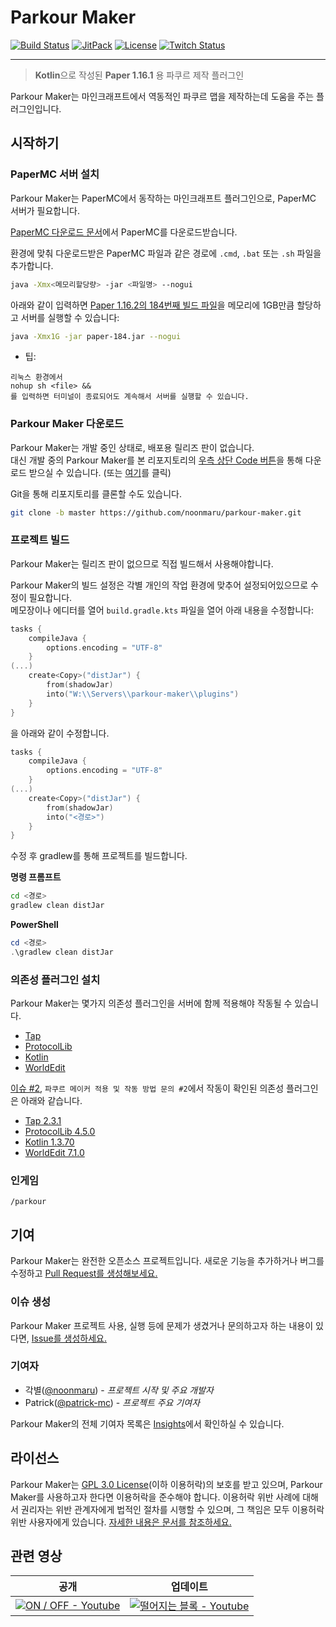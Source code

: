 # Parkour Maker

[![Build Status](https://travis-ci.org/noonmaru/parkour-maker.svg?branch=master)](https://travis-ci.org/noonmaru/parkour-maker)
[![JitPack](https://img.shields.io/jitpack/v/github/noonmaru/parkour-maker)](https://jitpack.io/#noonmaru/parkour-maker)
[![License](https://img.shields.io/github/license/noonmaru/parkour-maker)](https://github.com/noonmaru/parkour-maker/blob/master/LICENSE)
[![Twitch Status](https://img.shields.io/twitch/status/hptgrm)](https://twitch.tv/hptgrm)

---

> **Kotlin**으로 작성된 **Paper 1.16.1** 용 파쿠르 제작 플러그인

Parkour Maker는 마인크래프트에서 역동적인 파쿠르 맵을 제작하는데 도움을 주는 플러그인입니다.  

## 시작하기

### PaperMC 서버 설치

Parkour Maker는 PaperMC에서 동작하는 마인크래프트 플러그인으로, PaperMC 서버가 필요합니다.  

[PaperMC 다운로드 문서](https://papermc.io/downloads)에서 PaperMC를 다운로드받습니다.

환경에 맞춰 다운로드받은 PaperMC 파일과 같은 경로에 `.cmd`, `.bat` 또는 `.sh` 파일을 추가합니다.

```bash
java -Xmx<메모리할당량> -jar <파일명> --nogui
```

아래와 같이 입력하면 [Paper 1.16.2의 184번째 빌드 파일](https://github.com/PaperMC/Paper/commit/43e5174a0157c04709f8132ab3711237d76d0954)을 메모리에 1GB만큼 할당하고 서버를 실행할 수 있습니다:

```bash
java -Xmx1G -jar paper-184.jar --nogui
```

* 팁:
```
리눅스 환경에서
nohup sh <file> &&
를 입력하면 터미널이 종료되어도 계속해서 서버를 실행할 수 있습니다.
```

### Parkour Maker 다운로드

Parkour Maker는 개발 중인 상태로, 배포용 릴리즈 판이 없습니다.  
대신 개발 중의 Parkour Maker를 본 리포지토리의 [우측 상단 Code 버튼](https://github.com/noonmaru/parkour-maker/archive/master.zip)을 통해 다운로드 받으실 수 있습니다. (또는 [여기](https://github.com/noonmaru/parkour-maker/archive/master.zip)를 클릭)  

Git을 통해 리포지토리를 클론할 수도 있습니다.  

```bash
git clone -b master https://github.com/noonmaru/parkour-maker.git
```

### 프로젝트 빌드

Parkour Maker는 릴리즈 판이 없으므로 직접 빌드해서 사용해야합니다.  

Parkour Maker의 빌드 설정은 각별 개인의 작업 환경에 맞추어 설정되어있으므로 수정이 필요합니다.  
메모장이나 에디터를 열어 `build.gradle.kts` 파일을 열어 아래 내용을 수정합니다:
```kts
tasks {
    compileJava {
        options.encoding = "UTF-8"
    }
(...)
    create<Copy>("distJar") {
        from(shadowJar)
        into("W:\\Servers\\parkour-maker\\plugins")
    }
}
```
을 아래와 같이 수정합니다.  

```kts
tasks {
    compileJava {
        options.encoding = "UTF-8"
    }
(...)
    create<Copy>("distJar") {
        from(shadowJar)
        into("<경로>")
    }
}
```

수정 후 gradlew를 통해 프로젝트를 빌드합니다.  

**명령 프롬프트**
```bash
cd <경로>
gradlew clean distJar
```

**PowerShell**
```PowerShell
cd <경로>
.\gradlew clean distJar
```

### 의존성 플러그인 설치
Parkour Maker는 몇가지 의존성 플러그인을 서버에 함께 적용해야 작동될 수 있습니다.

* [Tap](https://github.com/noonmaru/tap)
* [ProtocolLib](https://www.spigotmc.org/resources/protocollib.1997/)
* [Kotlin](https://github.com/noonmaru/kotlin-plugin)
* [WorldEdit](https://dev.bukkit.org/projects/worldedit)

[이슈 #2](https://github.com/noonmaru/parkour-maker/issues/2), `파쿠르 메이커 적용 및 작동 방법 문의 #2`에서 작동이 확인된 의존성 플러그인은 아래와 같습니다.

* [Tap 2.3.1](https://github.com/noonmaru/tap/releases/download/2.3.4/tap-2.3.4-dist.jar)
* [ProtocolLib 4.5.0](https://repo.dmulloy2.net/nexus/repository/releases/com/comphenix/protocol/ProtocolLib/4.5.0/ProtocolLib-4.5.0.jar)
* [Kotlin 1.3.70](https://github.com/noonmaru/kotlin-plugin/releases/download/1.3.70/kotlin-1.3.70-lib.jar)
* [WorldEdit 7.1.0](https://media.forgecdn.net/files/2869/453/worldedit-bukkit-7.1.0.jar)

### 인게임
```
/parkour
```

## 기여
Parkour Maker는 완전한 오픈소스 프로젝트입니다. 새로운 기능을 추가하거나 버그를 수정하고 [Pull Request를 생성해보세요.](https://github.com/noonmaru/parkour-maker/compare)

### 이슈 생성
Parkour Maker 프로젝트 사용, 실행 등에 문제가 생겼거나 문의하고자 하는 내용이 있다면, [Issue를 생성하세요.](https://github.com/noonmaru/parkour-maker/issues/new/choose)

### 기여자

* 각별([@noonmaru](https://github.com/noonmaru)) - _프로젝트 시작 및 주요 개발자_
* Patrick([@patrick-mc](https://github.com/patrick-mc)) - _프로젝트 주요 기여자_

Parkour Maker의 전체 기여자 목록은 [Insights](https://github.com/noonmaru/parkour-maker/graphs/contributors)에서 확인하실 수 있습니다.

## 라이선스
Parkour Maker는 [GPL 3.0 License](./LICENSE)(이하 이용허락)의 보호를 받고 있으며, Parkour Maker를 사용하고자 한다면 이용허락을 준수해야 합니다. 이용허락 위반 사례에 대해서 권리자는 위반 관계자에게 법적인 절차를 시행할 수 있으며, 그 책임은 모두 이용허락 위반 사용자에게 있습니다. [자세한 내용은 문서를 참조하세요.](./LICENSE)

## 관련 영상

| 공개 | 업데이트 |
| --- | --- |
| [![ON / OFF - Youtube](https://img.youtube.com/vi/Kfg0RvjHzD0/0.jpg)](https://www.youtube.com/watch?v=Kfg0RvjHzD0) | [![떨어지는 블록 - Youtube](https://img.youtube.com/vi/3nq2CraRkH0/0.jpg)](https://www.youtube.com/watch?v=3nq2CraRkH0) |

